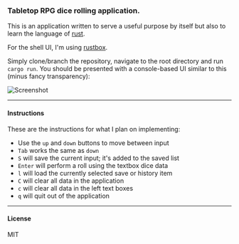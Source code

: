 ### Tabletop RPG dice rolling application.

This is an application written to serve a useful purpose by itself but also to learn the language of [rust](http://rust-lang.org).

For the shell UI, I'm using [rustbox](https://github.com/gchp/rustbox).

Simply clone/branch the repository, navigate to the root directory and run `cargo run`.  You should be presented with a console-based UI similar to this (minus fancy transparency):

![Screenshot](https://lh4.googleusercontent.com/-x8u_2_2ARrc/VMfILOu_9nI/AAAAAAAAI5U/dKq0Tx5ZU8A/w705-h376-no/Untitled.png)

-------

#### Instructions

These are the instructions for what I plan on implementing:

- Use the `up` and `down` buttons to move between input
- `Tab` works the same as `down`
- `S` will save the current input; it's added to the saved list
- `Enter` will perform a roll using the textbox dice data
- `l` will load the currently selected save or history item
- `C` will clear all data in the application
- `c` will clear all data in the left text boxes
- `q` will quit out of the application


-------

#### License

MIT
